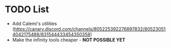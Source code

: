 # TODO List

- Add Calemi's utilities (https://canary.discord.com/channels/805225392276897832/805230514042175488/831544433454350358)
- Make the infinity tools cheaper - **NOT POSSIBLE YET**
